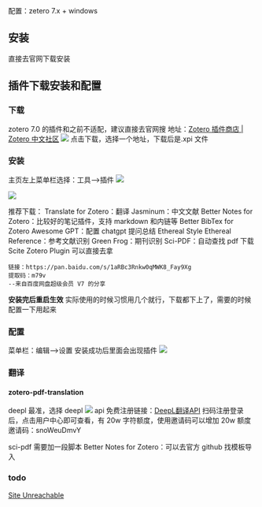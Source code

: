 配置：zetero 7.x + windows
## 安装
直接去官网下载安装

## 插件下载安装和配置
### 下载
zotero 7.0 的插件和之前不适配，建议直接去官网搜
地址：[Zotero 插件商店 | Zotero 中文社区](https://zotero-chinese.com/plugins/)
![](https://raw.githubusercontent.com/acdefg/cdn/main/obsidian/202411122224898.png?token=ALRC6IV3ZUROZWPJALOASQTHGNSVU)
点击下载，选择一个地址，下载后是.xpi 文件

### 安装
主页左上菜单栏选择：工具-->插件
![](https://raw.githubusercontent.com/acdefg/cdn/main/obsidian/202411122236439.png?token=ALRC6ISNA7HXQ2RZTN5FHNDHGNUDA)

![](https://raw.githubusercontent.com/acdefg/cdn/main/obsidian/202411122236291.png?token=ALRC6IVWKZ76WDLLL4NMROTHGNUEE)

推荐下载：
Translate for Zotero：翻译
Jasminum：中文文献
Better Notes for Zotero：比较好的笔记插件，支持 markdown 和内链等
Better BibTex for Zotero
Awesome GPT：配置 chatgpt 提问总结
Ethereal Style
Ethereal Reference：参考文献识别
Green Frog：期刊识别
Sci-PDF：自动查找 pdf 下载
Scite Zotero Plugin
可以直接去拿
```
链接：https://pan.baidu.com/s/1aRBc3Rnkw0qMWK8_Fay9Xg 
提取码：m79v 
--来自百度网盘超级会员 V7 的分享
```
**安装完后重启生效**
实际使用的时候习惯用几个就行，下载都下上了，需要的时候配置一下用起来

### 配置
菜单栏：编辑-->设置 安装成功后里面会出现插件
![](https://raw.githubusercontent.com/acdefg/cdn/main/obsidian/202411122241735.png?token=ALRC6ITPV575DLVU5GQ2MW3HGNUUM)

### 翻译
#### zotero-pdf-translation
deepl 最准，选择 deepl
![](https://raw.githubusercontent.com/acdefg/cdn/main/obsidian/202411122242270.png?token=ALRC6IXNKVYU2N7EQKA7I7DHGNUZI)
api 免费注册链接：[DeepL翻译API](https://deepl-pro.com/#/translate?referral_code=_Us_Zm2qKo)
扫码注册登录后，点击用户中心即可查看，有 20w 字符额度，使用邀请码可以增加 20w 额度
邀请码：snoWeuDmvY

sci-pdf 需要加一段脚本
Better Notes for Zotero：可以去官方 github 找模板导入

### todo
[Site Unreachable](https://zhuanlan.zhihu.com/p/371968761)
